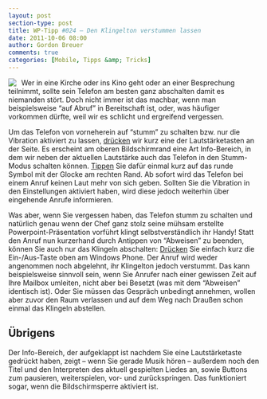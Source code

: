 ```yaml
---
layout: post
section-type: post
title: WP-Tipp #024 – Den Klingelton verstummen lassen
date: 2011-10-06 08:00
author: Gordon Breuer
comments: true
categories: [Mobile, Tipps &amp; Tricks]
---
```

<p><img style="margin: 0px 10px 0px 0px; display: inline; float: left" align="left" src="http://anheledirwp.blob.core.windows.net/wordpress/2011/10/telefon.png" /></p>  <p>Wer in eine Kirche oder ins Kino geht oder an einer Besprechung teilnimmt, sollte sein Telefon am besten ganz abschalten damit es niemanden stört. Doch nicht immer ist das machbar, wenn man beispielsweise “auf Abruf” in Bereitschaft ist, oder, was häufiger vorkommen dürfte, weil wir es schlicht und ergreifend vergessen.</p>  <p>Um das Telefon von vorneherein auf “stumm” zu schalten bzw. nur die Vibration aktiviert zu lassen, <a href="/post/2011/09/12/WP7-Tipp-007-%E2%80%93-Standard-Gesten.aspx">drücken</a> wir kurz eine der Lautstärketasten an der Seite. Es erscheint am oberen Bildschirmrand eine Art Info-Bereich, in dem wir neben der aktuellen Lautstärke auch das Telefon in den Stumm-Modus schalten können. <a href="/post/2011/09/12/WP7-Tipp-007-%E2%80%93-Standard-Gesten.aspx">Tippen</a> Sie dafür einmal kurz auf das runde Symbol mit der Glocke am rechten Rand. Ab sofort wird das Telefon bei einem Anruf keinen Laut mehr von sich geben. Sollten Sie die Vibration in den Einstellungen aktiviert haben, wird diese jedoch weiterhin über eingehende Anrufe informieren.</p>  <p>Was aber, wenn Sie vergessen haben, das Telefon stumm zu schalten und natürlich genau wenn der Chef ganz stolz seine mühsam erstellte Powerpoint-Präsentation vorführt klingt selbstverständlich ihr Handy! Statt den Anruf nun kurzerhand durch Antippen von “Abweisen” zu beenden, können Sie auch nur das Klingeln abschalten: <a href="/post/2011/09/12/WP7-Tipp-007-%E2%80%93-Standard-Gesten.aspx">Drücken</a> Sie einfach kurz die Ein-/Aus-Taste oben am Windows Phone. Der Anruf wird weder angenommen noch abgelehnt, ihr Klingelton jedoch verstummt. Das kann beispielsweise sinnvoll sein, wenn Sie Anrufer nach einer gewissen Zeit auf Ihre Mailbox umleiten, nicht aber bei Besetzt (was mit dem “Abweisen” identisch ist). Oder Sie müssen das Gespräch unbedingt annehmen, wollen aber zuvor den Raum verlassen und auf dem Weg nach Draußen schon einmal das Klingeln abstellen.</p>  <h2>Übrigens</h2>  <p>Der Info-Bereich, der aufgeklappt ist nachdem Sie eine Lautstärketaste gedrückt haben, zeigt – wenn Sie gerade Musik hören – außerdem noch den Titel und den Interpreten des aktuell gespielten Liedes an, sowie Buttons zum pausieren, weiterspielen, vor- und zurückspringen. Das funktioniert sogar, wenn die Bildschirmsperre aktiviert ist.</p>
